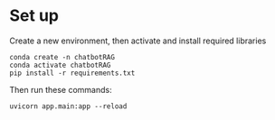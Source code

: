 # Set up
Create a new environment, then activate and install required libraries
```
conda create -n chatbotRAG
conda activate chatbotRAG
pip install -r requirements.txt
```

Then run these commands:
```
uvicorn app.main:app --reload
```
